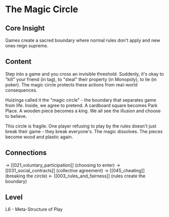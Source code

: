 # The Magic Circle
## Core Insight
Games create a sacred boundary where normal rules don't apply and new ones reign supreme.

## Content
Step into a game and you cross an invisible threshold. Suddenly, it's okay to "kill" your 
friend (in tag), to "steal" their property (in Monopoly), to lie (in poker). The magic 
circle protects these actions from real-world consequences.

Huizinga called it the "magic circle" - the boundary that separates game from life. Inside, 
we agree to pretend. A cardboard square becomes Park Place. A wooden piece becomes a king. 
We all see the illusion and choose to believe.

This circle is fragile. One player refusing to play by the rules doesn't just break their 
game - they break everyone's. The magic dissolves. The pieces become wood and plastic again.

## Connections
→ [[021_voluntary_participation]] (choosing to enter)
→ [[031_social_contracts]] (collective agreement)
→ [[045_cheating]] (breaking the circle)
← [[003_rules_and_fairness]] (rules create the boundary)

## Level
L6 - Meta-Structure of Play